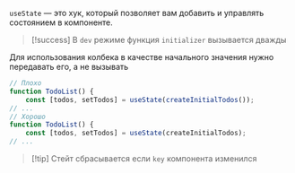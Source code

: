 `useState` — это хук, который позволяет вам добавить и управлять состоянием в компоненте.

>[!success] В `dev` режиме функция  `initializer` вызывается дважды

Для использования колбека в качестве начального значения нужно передавать его, а не вызывать

```jsx
// Плохо
function TodoList() {  
	const [todos, setTodos] = useState(createInitialTodos());  
// ...
// Хорошо
function TodoList() {  
	const [todos, setTodos] = useState(createInitialTodos);  
// ...
```

>[!tip] Стейт сбрасывается если `key`  компонента изменился


